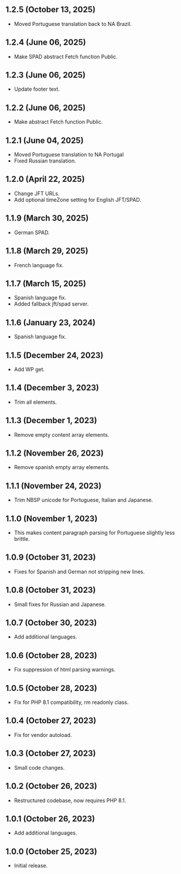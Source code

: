 ## 1.2.5  (October 13, 2025)
* Moved Portuguese translation back to NA Brazil.

## 1.2.4  (June 06, 2025)
* Make SPAD abstract Fetch function Public.

## 1.2.3  (June 06, 2025)
* Update footer text.

## 1.2.2  (June 06, 2025)
* Make abstract Fetch function Public.

## 1.2.1  (June 04, 2025)
* Moved Portuguese translation to NA Portugal
* Fixed Russian translation.

## 1.2.0  (April 22, 2025)
* Change JFT URLs.
* Add optional timeZone setting for English JFT/SPAD.

## 1.1.9  (March 30, 2025)
* German SPAD.

## 1.1.8  (March 29, 2025)
* French language fix.

## 1.1.7 (March 15, 2025)
* Spanish language fix.
* Added fallback jft/spad server.

## 1.1.6 (January 23, 2024)
* Spanish language fix.

## 1.1.5 (December 24, 2023)
* Add WP get.

## 1.1.4 (December 3, 2023)
* Trim all elements.

## 1.1.3 (December 1, 2023)
* Remove empty content array elements.

## 1.1.2 (November 26, 2023)
* Remove spanish empty array elements.

## 1.1.1 (November 24, 2023)
* Trim NBSP unicode for Portuguese, Italian and Japanese.

## 1.1.0 (November 1, 2023)
* This makes content paragraph parsing for Portuguese slightly less brittle.

## 1.0.9 (October 31, 2023)
* Fixes for Spanish and German not stripping new lines.

## 1.0.8 (October 31, 2023)
* Small fixes for Russian and Japanese.

## 1.0.7 (October 30, 2023)
* Add additional languages.

## 1.0.6 (October 28, 2023)
* Fix suppression of html parsing warnings.

## 1.0.5 (October 28, 2023)
* Fix for PHP 8.1 compatibility, rm readonly class.

## 1.0.4 (October 27, 2023)
* Fix for vendor autoload.

## 1.0.3 (October 27, 2023)
* Small code changes.

## 1.0.2 (October 26, 2023)
* Restructured codebase, now requires PHP 8.1.

## 1.0.1 (October 26, 2023)
* Add additional languages.

## 1.0.0 (October 25, 2023)
* Initial release.
